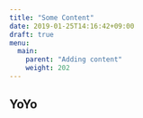 ```yaml
---
title: "Some Content"
date: 2019-01-25T14:16:42+09:00
draft: true
menu:
  main:
    parent: "Adding content"
    weight: 202
---
```


## YoYo

